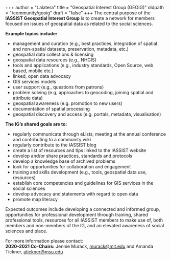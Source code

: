 +++
author = "t.alatera"
title = "Geospatial Interest Group (GEOIG)"
oldpath = "/community/geoig"
draft = "false"
+++
The central purpose of the **IASSIST Geospatial Interest Group** is to create a network for members focused on issues of geospatial data as related to the social sciences.

**Example topics include:**

- management and curation (e.g., best practices, integration of spatial and non-spatial datasets, preservation, metadata, etc.)
- geospatial data collections & licensing
- geospatial data resources (e.g., NHGIS)
- tools and applications (e.g., industry standards, Open Source, web based, mobile etc.)
- linked, open data advocacy
- GIS services models
- user support (e.g., questions from patrons)
- problem solving (e.g, approaches to geocoding, joining spatial and attribute data)
- geospatial awareness (e.g. promotion to new users)
- documentation of spatial processing
- geospatial discovery and access (e.g. portals, metadata, visualisation)

**The IG’s shared goals are to:**

- regularly communicate through eLists, meeting at the annual conference and contributing to a community wiki
- regularly contribute to the IASSIST blog
- create a list of resources and tips linked to the IASSIST website
- develop and/or share practices, standards and protocols
- develop a knowledge base of archived problems
- look for opportunities for collaboration and engagement
- training and skills development (e.g., tools, geospatial data use, resources)
- establish core competencies and guidelines for GIS services in the social sciences
- develop advocacy and statements with regard to open data
- promote map literacy

Expected outcomes include developing a connected and informed group, opportunities for professional development through training, shared professional tools, resources for all IASSIST members to make use of, both members and non-members of the IG, and an elevated awareness of social sciences and place.

For more information please contact:<br />
**2020-2021 Co-Chairs:** Jennie Murack, murack@mit.edu and Amanda Tickner, atickner@msu.edu